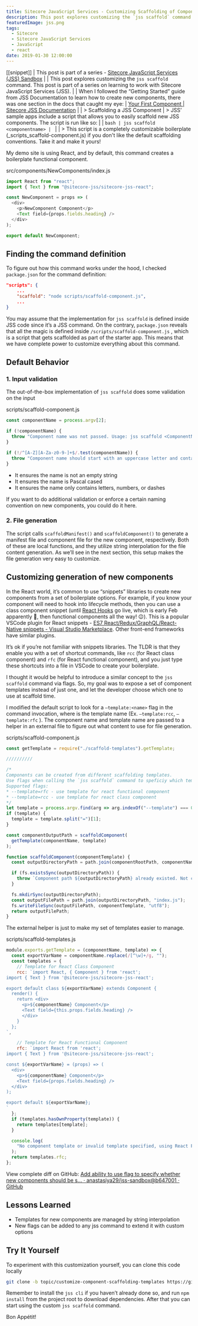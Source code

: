 ```yaml
---
title: Sitecore JavaScript Services - Customizing Scaffolding of Components
description: This post explores customizing the `jss scaffold` command. This post is part of a series on learning to work with Sitecore JavaScript Services (JSS).
featuredImage: jss.png
tags:
  - Sitecore
  - Sitecore JavaScript Services
  - JavaScript
  - react
date: 2019-01-30 12:00:00
---
```


[[snippet]]
| This post is part of a series - [Sitecore JavaScript Services (JSS) Sandbox](/jss-sandbox/)
| 
| This post explores customizing the `jss scaffold` command. This post is part of a series on learning to work with Sitecore JavaScript Services (JSS).
| 
| When I followed the “Getting Started” guide from JSS Documentation to learn how to create new components, there was one section in the docs that caught my eye:
| [Your First Component | Sitecore JSS Documentation](https://jss.sitecore.com/docs/getting-started/first-component#scaffolding-a-jss-component)
| 
| > Scaffolding a JSS Component
| > JSS’ sample apps include a script that allows you to easily scaffold new JSS components. The script is run like so:
| 
| ```bash
| jss scaffold <componentname>
| ```
| 
| > This script is a completely customizable boilerplate (\_scripts_scaffold-component.js) if you don't like the default scaffolding conventions. Take it and make it yours!

My demo site is using React, and by default, this command creates a boilerplate functional component.

src/components/NewComponents/index.js
```javascript
import React from "react";
import { Text } from "@sitecore-jss/sitecore-jss-react";

const NewComponent = props => (
  <div>
    <p>NewComponent Component</p>
    <Text field={props.fields.heading} />
  </div>
);

export default NewComponent;
```

## Finding the command definition

To figure out how this command works under the hood, I checked `package.json` for the command definition:

```json
"scripts": {
    ...
    "scaffold": "node scripts/scaffold-component.js",
    ...
}
```

You may assume that the implementation for `jss scaffold` is defined inside JSS code since it’s a JSS command. On the contrary, `package.json` reveals that all the magic is defined inside `/scripts/scaffold-component.js` , which is a script that gets scaffolded as part of the starter app. This means that we have complete power to customize everything about this command.

## Default Behavior

### 1. Input validation

The out-of-the-box implementation of `jss scaffold` does some validation on the <ComponentName> input

scripts/scaffold-component.js
```javascript
const componentName = process.argv[2];

if (!componentName) {
  throw "Component name was not passed. Usage: jss scaffold <ComponentName>";
}

if (!/^[A-Z][A-Za-z0-9-]+$/.test(componentName)) {
  throw "Component name should start with an uppercase letter and contain only letters and numbers.";
}
```

- It ensures the name is not an empty string
- It ensures the name is Pascal cased
- It ensures the name only contains letters, numbers, or dashes

If you want to do additional validation or enforce a certain naming convention on new components, you could do it here.

### 2. File generation

The script calls `scaffoldManifest()` and `scaffoldComponent()` to generate a manifest file and component file for the new component, respectively. Both of these are local functions, and they utilize string interpolation for the file content generation. As we’ll see in the next section, this setup makes the file generation very easy to customize.

## Customizing generation of new components

In the React world, it’s common to use “snippets” libraries to create new components from a set of boilerplate options. For example, if you know your component will need to hook into lifecycle methods, then you can use a class component snippet (until [React Hooks](https://reactjs.org/docs/hooks-intro.html) go live, which is early Feb apparently 👏, then functional components all the way! 😉). This is a popular VSCode plugin for React snippets - [ES7 React/Redux/GraphQL/React-Native snippets - Visual Studio Marketplace](https://marketplace.visualstudio.com/items?itemName=dsznajder.es7-react-js-snippets#user-content-react-components). Other front-end frameworks have similar plugins.

It’s ok if you’re not familiar with snippets libraries. The TLDR is that they enable you with a set of shortcut commands, like `rcc` (for React class component) and `rfc` (for React functional component), and you just type these shortcuts into a file in VSCode to create your boilerplate.

I thought it would be helpful to introduce a similar concept to the `jss scaffold` command via flags. So, my goal was to expose a set of component templates instead of just one, and let the developer choose which one to use at scaffold time.

I modified the default script to look for a `—template:<name>` flag in the command invocation, where <name> is the template name (Ex. `—template:rcc`, `—template:rfc` ). The component name and template name are passed to a helper in an external file to figure out what content to use for file generation.

scripts/scaffold-component.js
```javascript
const getTemplate = require("./scaffold-templates").getTemplate;

//////////

/*
Components can be created from different scaffolding templates.
Use flags when calling the `jss scaffold` command to speficiy which template to use.
Supported flags:
* --template=rfc - use template for react functional component
* --template=rcc - use template for react class component
*/
let template = process.argv.find(arg => arg.indexOf("--template") === 0);
if (template) {
  template = template.split("=")[1];
}

const componentOutputPath = scaffoldComponent(
  getTemplate(componentName, template)
);

function scaffoldComponent(componentTemplate) {
  const outputDirectoryPath = path.join(componentRootPath, componentName);

  if (fs.existsSync(outputDirectoryPath)) {
    throw `Component path ${outputDirectoryPath} already existed. Not creating component.`;
  }

  fs.mkdirSync(outputDirectoryPath);
  const outputFilePath = path.join(outputDirectoryPath, "index.js");
  fs.writeFileSync(outputFilePath, componentTemplate, "utf8");
  return outputFilePath;
}
```

The external helper is just to make my set of templates easier to manage.

scripts/scaffold-templates.js
```javascript
module.exports.getTemplate = (componentName, template) => {
  const exportVarName = componentName.replace(/[^\w]+/g, "");
  const templates = {
    // Template for React Class Component
    rcc: `import React, { Component } from 'react';
import { Text } from '@sitecore-jss/sitecore-jss-react';

export default class ${exportVarName} extends Component {
  render() {
    return <div>
      <p>${componentName} Component</p>
      <Text field={this.props.fields.heading} />
      </div>
    }
  };
`,

    // Template for React Functional Component
    rfc: `import React from 'react';
import { Text } from '@sitecore-jss/sitecore-jss-react';

const ${exportVarName} = (props) => (
  <div>
    <p>${componentName} Component</p>
    <Text field={props.fields.heading} />
  </div>
);

export default ${exportVarName};
`
  };
  if (templates.hasOwnProperty(template)) {
    return templates[template];
  }

  console.log(
    "No component template or invalid template specified, using React Functional Component template."
  );
  return templates.rfc;
};
```

View complete diff on GitHub: [Add ability to use flag to specify whether new components should be s… · anastasiya29/jss-sandbox@b647001 · GitHub](https://github.com/anastasiya29/jss-sandbox/commit/b64700157f0449542729ccaf2dd675c6a9c59e42#diff-61d12edc1cbcee5dc32e39567f301d84)

## Lessons Learned

- Templates for new components are managed by string interpolation
- New flags can be added to any jss command to extend it with custom options

## Try It Yourself

To experiment with this customization yourself, you can clone this code locally

```bash
git clone -b topic/customize-component-scaffolding-templates https://github.com/anastasiya29/jss-sandbox.git
```

Remember to install the `jss cli` if you haven’t already done so, and run `npm install` from the project root to download dependencies. After that you can start using the custom `jss scaffold` command.

Bon Appétit!
